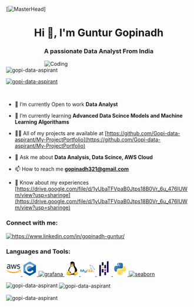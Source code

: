 [![MasterHead](https://images.unsplash.com/photo-1543286386-713bdd548da4?w=500&auto=format&fit=crop&q=60&ixlib=rb-4.0.3&ixid=M3wxMjA3fDB8MHxzZWFyY2h8MTZ8fGRhdGElMjBzY2llbmNlfGVufDB8fDB8fHww)]
<h1 align="center">Hi 👋, I'm Guntur Gopinadh</h1>
<h3 align="center">A passionate Data Analyst From India</h3>
<img align="right"  alt="Coding"  Width="400"  src="https://mail-attachment.googleusercontent.com/attachment/u/0/?ui=2&ik=6fb1c2a105&attid=0.1&permmsgid=msg-f:1782505026769639571&th=18bcbae0b2f3d893&view=att&disp=inline&saddbat=ANGjdJ-aw6Sz6J5eZy8BXZvc_pVDTMK5xSLJYbF7O9wuoi78cfjkSqn22gdP8DhcuxGoIy-4vPU2wSIHsjb3fMRVqwUINKTDsTNrNOkUKRBaAgmLueahETZKVFTCOUIpVwXGgu5MBZKat-HVdxQK7-b101GBPFeGwkbviLwrfVqYL6ZKcDu02vt21zIQsQvEvbswWsUOjedz5Tl7hfHqi5rdXN6mWQ9b2EqGhoQ3YFtHj8rlClnGetFgD_zibQfwuoW5z0zpPEdtZTqaYObVU-vL1wCLASLE17XsPjWw7jS8ixzzvWIJcLd-UDKLcBf7fgxa6_of1hXK11D2TRJ065-N1u03Qq6b-76IexoeiAF3aHs4rgRodFnkTCff8getzcq20ayXO_UmuhtvRyF8wq1pykMqw9Z1sQakSfSDlr5-MWqmrnAnUCd3yRBcH6_X-bTtAuRX8YMWBS1d1wl3oQ9WYwH1Kqm72vGhKlukl1R_KhTbT4HGLPi4zqrn6MdsG-82Fl2xWphWbBABZP3tA1kkOlT2dVhfJo8rvxj-a1Ye5z6y8yHSXriVIdlVm3BUlw1E3mWQxkXfnsjMx8FJkwCMPRroaDsyctHr6s9wcjRzvVEgB0GXU0Y4O9j43_0ph25RiPth0wo5iBLgxt6uZO6phG2sNtECtucHAdHFcPCBMKGNLr-qsgffolfBotCLE7fgb9W8HMcKhnGm0oF2gEQ-P-nD3l6hrYs9gOI4dmRpgmIs8rv3zPYmOM8g-5ifU-z1tPXzzkxBmGFj5nOaNko2CbbdWzor7bQnEnbRRzYmf_Z93xmM8ntcws0Tt2x7ddKbqnqEPZ7KRk-5F2YA6dPbkyrmtDP8PwmWVsn-vctyUYTyKpmMxWAYLyKCIA2ycvDlDdeNynEkSsKvwKCAO_k-FIOMx2EBPxGp5jgQEjfDbO341UVJT_9gQuRZgiewRaT9EwLlJ1DxI7ZbBJL0PdzRGTvMR9MvEqxc7Nhmg0mFY8sEObGCSBGr6P71pjlp8x8ZeWuiucteU2qq9gyi">

<p align="left"> <img src="https://komarev.com/ghpvc/?username=gopi-data-aspirant&label=Profile%20views&color=0e75b6&style=flat" alt="gopi-data-aspirant" /> </p>

<p align="left"> <a href="https://github.com/ryo-ma/github-profile-trophy"><img src="https://github-profile-trophy.vercel.app/?username=gopi-data-aspirant" alt="gopi-data-aspirant" /></a> </p>

<p align="left"> <a href="https://twitter.com/" target="blank"><img src="https://img.shields.io/twitter/follow/?logo=twitter&style=for-the-badge" alt="" /></a> </p>

- 🔭 I’m currently Open to work **Data Analyst**

- 🌱 I’m currently learning **Advanced Data Scince Models and Machine Learning Algorithams**

- 👨‍💻 All of my projects are available at [https://github.com/Gopi-data-aspirant/My-ProjectPortfolio](https://github.com/Gopi-data-aspirant/My-ProjectPortfolio)

- 💬 Ask me about **Data Analysis, Data Scince, AWS Cloud**

- 📫 How to reach me **gopinadh321@gmail.com**

- 📄 Know about my experiences [https://drive.google.com/file/d/1yUbaTFVpaB0Jtps18B0Vr_6u_476lUWm/view?usp=sharinge](https://drive.google.com/file/d/1yUbaTFVpaB0Jtps18B0Vr_6u_476lUWm/view?usp=sharinge)

<h3 align="left">Connect with me:</h3>
<p align="left">
<a href="https://linkedin.com/in/https://www.linkedin.com/in/gopinadh-guntur/" target="blank"><img align="center" src="https://raw.githubusercontent.com/rahuldkjain/github-profile-readme-generator/master/src/images/icons/Social/linked-in-alt.svg" alt="https://www.linkedin.com/in/gopinadh-guntur/" height="30" width="40" /></a>
</p>

<h3 align="left">Languages and Tools:</h3>
<p align="left"> <a href="https://aws.amazon.com" target="_blank" rel="noreferrer"> <img src="https://raw.githubusercontent.com/devicons/devicon/master/icons/amazonwebservices/amazonwebservices-original-wordmark.svg" alt="aws" width="40" height="40"/> </a> <a href="https://www.cprogramming.com/" target="_blank" rel="noreferrer"> <img src="https://raw.githubusercontent.com/devicons/devicon/master/icons/c/c-original.svg" alt="c" width="40" height="40"/> </a> <a href="https://grafana.com" target="_blank" rel="noreferrer"> <img src="https://www.vectorlogo.zone/logos/grafana/grafana-icon.svg" alt="grafana" width="40" height="40"/> </a> <a href="https://www.linux.org/" target="_blank" rel="noreferrer"> <img src="https://raw.githubusercontent.com/devicons/devicon/master/icons/linux/linux-original.svg" alt="linux" width="40" height="40"/> </a> <a href="https://www.mysql.com/" target="_blank" rel="noreferrer"> <img src="https://raw.githubusercontent.com/devicons/devicon/master/icons/mysql/mysql-original-wordmark.svg" alt="mysql" width="40" height="40"/> </a> <a href="https://pandas.pydata.org/" target="_blank" rel="noreferrer"> <img src="https://raw.githubusercontent.com/devicons/devicon/2ae2a900d2f041da66e950e4d48052658d850630/icons/pandas/pandas-original.svg" alt="pandas" width="40" height="40"/> </a> <a href="https://www.python.org" target="_blank" rel="noreferrer"> <img src="https://raw.githubusercontent.com/devicons/devicon/master/icons/python/python-original.svg" alt="python" width="40" height="40"/> </a> <a href="https://seaborn.pydata.org/" target="_blank" rel="noreferrer"> <img src="https://seaborn.pydata.org/_images/logo-mark-lightbg.svg" alt="seaborn" width="40" height="40"/> </a> </p>

<p><img align="left" src="https://github-readme-stats.vercel.app/api/top-langs?username=gopi-data-aspirant&show_icons=true&locale=en&layout=compact" alt="gopi-data-aspirant" /></p>

<p>&nbsp;<img align="center" src="https://github-readme-stats.vercel.app/api?username=gopi-data-aspirant&show_icons=true&locale=en" alt="gopi-data-aspirant" /></p>

<p><img align="center" src="https://github-readme-streak-stats.herokuapp.com/?user=gopi-data-aspirant&" alt="gopi-data-aspirant" /></p>
